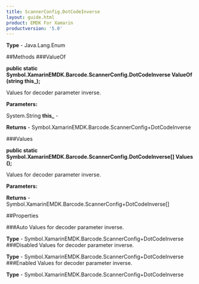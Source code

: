 ```yaml
---
title: ScannerConfig.DotCodeInverse
layout: guide.html
product: EMDK For Xamarin 
productversion: '5.0' 
---
```


    

**Type** - Java.Lang.Enum

##Methods
###ValueOf

**public static Symbol.XamarinEMDK.Barcode.ScannerConfig.DotCodeInverse ValueOf (string this_);**

Values for decoder parameter inverse.

**Parameters:**

System.String **this_**  - 
        

**Returns** - Symbol.XamarinEMDK.Barcode.ScannerConfig+DotCodeInverse

###Values

**public static Symbol.XamarinEMDK.Barcode.ScannerConfig.DotCodeInverse[] Values ();**

Values for decoder parameter inverse.

**Parameters:**

**Returns** - Symbol.XamarinEMDK.Barcode.ScannerConfig+DotCodeInverse[]

##Properties

###Auto
Values for decoder parameter inverse.

**Type** - Symbol.XamarinEMDK.Barcode.ScannerConfig+DotCodeInverse
###Disabled
Values for decoder parameter inverse.

**Type** - Symbol.XamarinEMDK.Barcode.ScannerConfig+DotCodeInverse
###Enabled
Values for decoder parameter inverse.

**Type** - Symbol.XamarinEMDK.Barcode.ScannerConfig+DotCodeInverse
